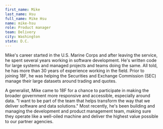 ```yaml
---
first_name: Mike
last_name: Hsu
full_name: Mike Hsu
name: mike-hsu
role: Product manager
team: Delivery
city: Washington
state: D.C.
---
```

Mike's career started in the U.S. Marine Corps and after leaving the service, he spent several years working in software development. He's written code for large systems and managed projects and teams doing the same. All told, he has more than 30 years of experience working in the field. Prior to joining 18F, he was helping the Securities and Exchange Commission (SEC) manage their large datasets around trading and quotes.

A generalist, Mike came to 18F for a chance to participate in making the broader government more responsive and accessible, especially around data. "I want to be part of the team that helps transform the way that we deliver software and data solutions." Most recently, he's been building and managing the development and product management team, making sure they operate like a well-oiled machine and  deliver the highest value possible to our partner agencies.
